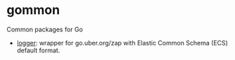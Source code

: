 # gommon
Common packages for Go

- [logger](logger/): wrapper for go.uber.org/zap with Elastic Common Schema (ECS) default format.